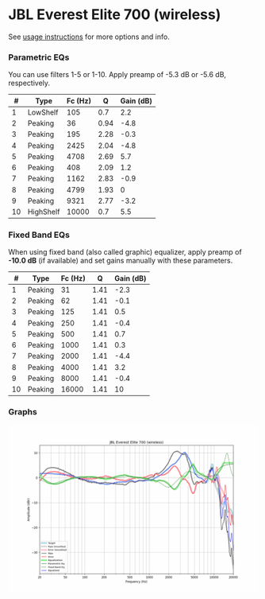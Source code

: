 # JBL Everest Elite 700 (wireless)
See [usage instructions](https://github.com/jaakkopasanen/AutoEq#usage) for more options and info.

### Parametric EQs
You can use filters 1-5 or 1-10. Apply preamp of -5.3 dB or -5.6 dB, respectively.

|   # | Type      |   Fc (Hz) |    Q |   Gain (dB) |
|-----|-----------|-----------|------|-------------|
|   1 | LowShelf  |       105 | 0.7  |         2.2 |
|   2 | Peaking   |        36 | 0.94 |        -4.8 |
|   3 | Peaking   |       195 | 2.28 |        -0.3 |
|   4 | Peaking   |      2425 | 2.04 |        -4.8 |
|   5 | Peaking   |      4708 | 2.69 |         5.7 |
|   6 | Peaking   |       408 | 2.09 |         1.2 |
|   7 | Peaking   |      1162 | 2.83 |        -0.9 |
|   8 | Peaking   |      4799 | 1.93 |         0   |
|   9 | Peaking   |      9321 | 2.77 |        -3.2 |
|  10 | HighShelf |     10000 | 0.7  |         5.5 |

### Fixed Band EQs
When using fixed band (also called graphic) equalizer, apply preamp of **-10.0 dB** (if available) and set gains manually with these parameters.

|   # | Type    |   Fc (Hz) |    Q |   Gain (dB) |
|-----|---------|-----------|------|-------------|
|   1 | Peaking |        31 | 1.41 |        -2.3 |
|   2 | Peaking |        62 | 1.41 |        -0.1 |
|   3 | Peaking |       125 | 1.41 |         0.5 |
|   4 | Peaking |       250 | 1.41 |        -0.4 |
|   5 | Peaking |       500 | 1.41 |         0.7 |
|   6 | Peaking |      1000 | 1.41 |         0.3 |
|   7 | Peaking |      2000 | 1.41 |        -4.4 |
|   8 | Peaking |      4000 | 1.41 |         3.2 |
|   9 | Peaking |      8000 | 1.41 |        -0.4 |
|  10 | Peaking |     16000 | 1.41 |        10   |

### Graphs
![](./JBL%20Everest%20Elite%20700%20(wireless).png)
